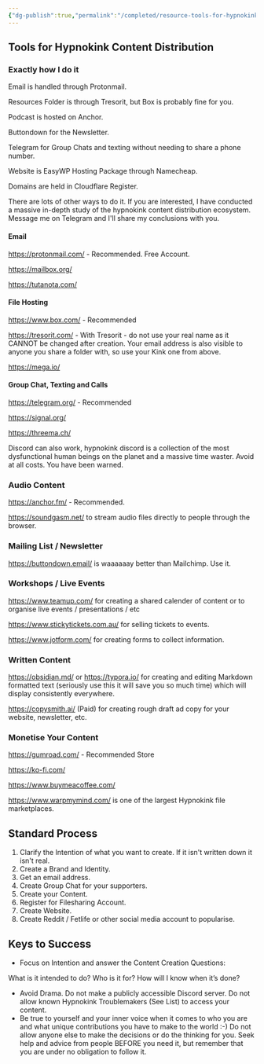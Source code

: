 ```yaml
---
{"dg-publish":true,"permalink":"/completed/resource-tools-for-hypnokink-content-distribution/","dgHomeLink":true,"dgPassFrontmatter":false}
---
```



## Tools for Hypnokink Content Distribution

### Exactly how I do it

Email is handled through Protonmail. 

Resources Folder is through Tresorit, but Box is probably fine for you. 

Podcast is hosted on Anchor. 

Buttondown for the Newsletter. 

Telegram for Group Chats and texting without needing to share a phone number.

Website is EasyWP Hosting Package through Namecheap.

Domains are held in Cloudflare Register.

There are lots of other ways to do it. If you are interested, I have conducted a massive in-depth study of the hypnokink content distribution ecosystem. Message me on Telegram and I'll share my conclusions with you.

#### Email

https://protonmail.com/ - Recommended. Free Account.

https://mailbox.org/

https://tutanota.com/

#### File Hosting

https://www.box.com/ - Recommended

https://tresorit.com/  -  With Tresorit - do not use your real name as it CANNOT be changed after creation. Your email address is also visible to anyone you share a folder with, so use your Kink one from above.

https://mega.io/

#### Group Chat, Texting and Calls

https://telegram.org/ - Recommended

https://signal.org/

https://threema.ch/

Discord can also work, hypnokink discord is a collection of the most dysfunctional human beings on the planet and a massive time waster. Avoid at all costs. You have been warned. 

### Audio Content

https://anchor.fm/ - Recommended. 

https://soundgasm.net/ to stream audio files directly to people through the browser.

### Mailing List / Newsletter

https://buttondown.email/ is waaaaaay better than Mailchimp. Use it.

### Workshops / Live Events

https://www.teamup.com/ for creating a shared calender of content or to organise live events / presentations / etc

https://www.stickytickets.com.au/ for selling tickets to events.

https://www.jotform.com/ for creating forms to collect information.

### Written Content

https://obsidian.md/ or https://typora.io/ for creating and editing Markdown formatted text (seriously use this it will save you so much time) which will display consistently everywhere. 

https://copysmith.ai/ (Paid) for creating rough draft ad copy for your website, newsletter, etc.

### Monetise Your Content

https://gumroad.com/ - Recommended Store

https://ko-fi.com/

https://www.buymeacoffee.com/

https://www.warpmymind.com/ is one of the largest Hypnokink file marketplaces. 

## Standard Process

 1. Clarify the Intention of what you want to create. If it isn't written down it isn't real. 
 2. Create a Brand and Identity.
 3. Get an email address.
 4. Create Group Chat for your supporters.
 5. Create your Content. 
 6. Register for Filesharing Account.
 7. Create Website.
 8. Create Reddit / Fetlife or other social media account to popularise.

## Keys to Success

* Focus on Intention and answer the Content Creation Questions:

What is it intended to do?
Who is it for?
How will I know when it’s done?

* Avoid Drama. Do not make a publicly accessible Discord server. Do not allow known Hypnokink Troublemakers (See List) to access your content.
* Be true to yourself and your inner voice when it comes to who you are and what unique contributions you have to make to the world :-) Do not allow anyone else to make the decisions or do the thinking for you. Seek help and advice from people BEFORE you need it, but remember that you are under no obligation to follow it. 

